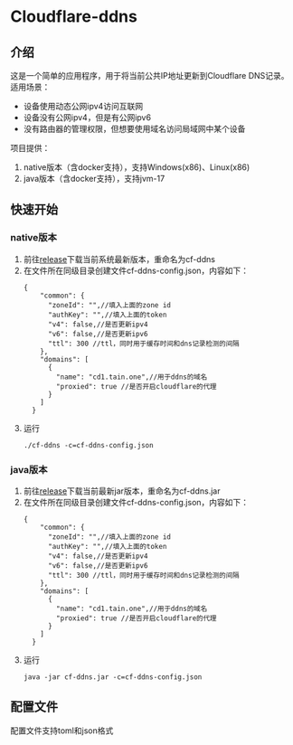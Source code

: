 # Cloudflare-ddns

## 介绍

这是一个简单的应用程序，用于将当前公共IP地址更新到Cloudflare DNS记录。适用场景：

- 设备使用动态公网ipv4访问互联网
- 设备没有公网ipv4，但是有公网ipv6
- 没有路由器的管理权限，但想要使用域名访问局域网中某个设备

项目提供：

1. native版本（含docker支持），支持Windows(x86)、Linux(x86)
2. java版本（含docker支持），支持jvm-17

## 快速开始

### native版本

1. 前往[release](https://github.com/selcarpa/cloudflare-ddns/releases)下载当前系统最新版本，重命名为cf-ddns
2. 在文件所在同级目录创建文件cf-ddns-config.json，内容如下：
    ```json5
    {
        "common": {
          "zoneId": "",//填入上面的zone id
          "authKey": "",//填入上面的token
          "v4": false,//是否更新ipv4
          "v6": false,//是否更新ipv6
          "ttl": 300 //ttl，同时用于缓存时间和dns记录检测的间隔
        },
        "domains": [
          {
            "name": "cd1.tain.one",//用于ddns的域名
            "proxied": true //是否开启cloudflare的代理
          }
        ]
      }
    ```
3. 运行
   ```shell
   ./cf-ddns -c=cf-ddns-config.json
   ```

### java版本

1. 前往[release](https://github.com/selcarpa/cloudflare-ddns/releases)下载当前最新jar版本，重命名为cf-ddns.jar
2. 在文件所在同级目录创建文件cf-ddns-config.json，内容如下：
    ```json5
    {
        "common": {
          "zoneId": "",//填入上面的zone id
          "authKey": "",//填入上面的token
          "v4": false,//是否更新ipv4
          "v6": false,//是否更新ipv6
          "ttl": 300 //ttl，同时用于缓存时间和dns记录检测的间隔
        },
        "domains": [
          {
            "name": "cd1.tain.one",//用于ddns的域名
            "proxied": true //是否开启cloudflare的代理
          }
        ]
      }
    ```
3. 运行
   ```shell
   java -jar cf-ddns.jar -c=cf-ddns-config.json
   ```

## 配置文件

配置文件支持toml和json格式
